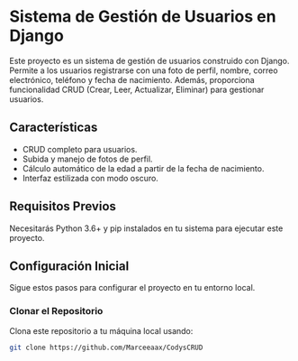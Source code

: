 # Sistema de Gestión de Usuarios en Django

Este proyecto es un sistema de gestión de usuarios construido con Django. Permite a los usuarios registrarse con una foto de perfil, nombre, correo electrónico, teléfono y fecha de nacimiento. Además, proporciona funcionalidad CRUD (Crear, Leer, Actualizar, Eliminar) para gestionar usuarios.

## Características

- CRUD completo para usuarios.
- Subida y manejo de fotos de perfil.
- Cálculo automático de la edad a partir de la fecha de nacimiento.
- Interfaz estilizada con modo oscuro.

## Requisitos Previos

Necesitarás Python 3.6+ y pip instalados en tu sistema para ejecutar este proyecto.

## Configuración Inicial

Sigue estos pasos para configurar el proyecto en tu entorno local.

### Clonar el Repositorio

Clona este repositorio a tu máquina local usando:

```bash
git clone https://github.com/Marceeaax/CodysCRUD

